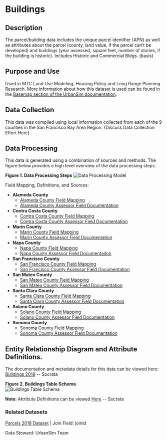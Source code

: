 # Buildings  

## Description  
The parcel/building data includes the unique parcel identifier (APN) as well as attributes about the parcel (county, land value, if the parcel can’t be developed) and buildings (year assessed, square feet, number of stories, if the building is historic). Includes Historic and Commercial Bldgs. (basis)

## Purpose and Use   
Used in MTC Land Use Modeling, Housing Policy and Long Range Planning Research. More information about how this dataset is used can be found in the [Basemap section of the UrbanSim documentation](https://github.com/BayAreaMetro/petrale/blob/master/basemap/basemap_process.md).

## Data Collection  
This data was compiled using local information collected from each of the 9 counties in the San Francisco Bay Area Region.  {Discuss Data Collection Effort Here}

## Data Processing   
This data is generated using a combination of sources and methods. The figure below provides a high level overview of the data processing steps.  

**Figure 1. Data Processing Steps**
![Data Processing Model](https://www.lucidchart.com/publicSegments/view/4325221a-7816-4525-a25e-d237b9b796f0/image.png) 


Field Mapping, Definitions, and Sources:

* **Alameda County**
   * [Alameda County Field Mapping](files/SC_Buildings_Field_Mapping.csv)
   * [Alameda County Assessor Field Documentation](https://mtcdrive.box.com/s/jd12binabjjnz7bigg50ajubgvgmj6do)
* **Contra Costa County**
   * [Contra Costa County Field Mapping]()
   * [Contra Costa County Assessor Field Documentation]()
* **Marin County**
   * [Marin County Field Mapping]()
   * [Marin County Assessor Field Documentation]()
* **Napa County**
   * [Napa County Field Mapping]()
   * [Napa County Assessor Field Documentaiton]()
* **San Francisco County**
   * [San Francisco County Field Mapping]()
   * [San Francisco County Assessor Field Documentation]()
* **San Mateo County**
   * [San Mateo County Field Mapping]()
   * [San Mateo County Assessor Field Documentation]()
* **Santa Clara County**
   * [Santa Clara County Field Mapping]()
   * [Santa Clara County Assessor Field Documentation]()
* **Solano County**
   * [Solano County Field Mapping]()
   * [Solano County Assessor Field Documentation]()
* **Sonoma County**
   * [Sonoma County Field Mapping]()
   * [Sonoma County Assessor Field Documentation]()



## Entity Relationship Diagram and Attribute Definitions. 
The documentation and metadata details for this data can be viewed here: [Buildings 2018]() -- Socrata  

**Figure 2. Buildings Table Schema**  
![Buildings Table Schema](https://www.lucidchart.com/publicSegments/view/3c269e86-a479-4589-a807-18070db5e9be/image.png)  


**Note**:
Attribute Definitions can be viewed [Here]() -- Socrata

### Related Datasets

[Parcels 2018 Dataset](https://mtc.data.socrata.com/Cadastral/Region-Parcels-2018-/fqea-xb6g) | Join Field: joinid


Data Steward: UrbanSim Team
